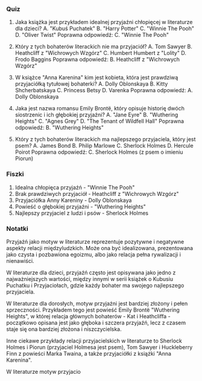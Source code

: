  ### Quiz

1. Jaka książka jest przykładem idealnej przyjaźni chłopięcej w literaturze dla dzieci?
A. "Kubuś Puchatek"
B. "Harry Potter"
C. "Winnie The Pooh"
D. "Oliver Twist"
Poprawna odpowiedź: C. "Winnie The Pooh"

2. Który z tych bohaterów literackich nie ma przyjaciół?
A. Tom Sawyer
B. Heathcliff z "Wichrowych Wzgórz"
C. Humbert Humbert z "Lolity"
D. Frodo Baggins
Poprawna odpowiedź: B. Heathcliff z "Wichrowych Wzgórz"

3. W książce "Anna Karenina" kim jest kobieta, która jest prawdziwą przyjaciółką tytułowej bohaterki?
A. Dolly Oblonskaya
B. Kitty Shcherbatskaya
C. Princess Betsy
D. Varenka
Poprawna odpowiedź: A. Dolly Oblonskaya

4. Jaka jest nazwa romansu Emily Brontë, który opisuje historię dwóch siostrzenic i ich głębokiej przyjaźni?
A. "Jane Eyre"
B. "Wuthering Heights"
C. "Agnes Grey"
D. "The Tenant of Wildfell Hall"
Poprawna odpowiedź: B. "Wuthering Heights"

5. Który z tych bohaterów literackich ma najlepszego przyjaciela, który jest psem?
A. James Bond
B. Philip Marlowe
C. Sherlock Holmes
D. Hercule Poirot
Poprawna odpowiedź: C. Sherlock Holmes (z psem o imieniu Piorun)

### Fiszki

1. Idealna chłopięca przyjaźń - "Winnie The Pooh"
2. Brak prawdziwych przyjaciół - Heathcliff z "Wichrowych Wzgórz"
3. Przyjaciółka Anny Kareniny - Dolly Oblonskaya
4. Powieść o głębokiej przyjaźni - "Wuthering Heights"
5. Najlepszy przyjaciel z ludzi i psów - Sherlock Holmes

### Notatki

Przyjaźń jako motyw w literaturze reprezentuje pozytywne i negatywne aspekty relacji międzyludzkich. Może ona być idealizowana, prezentowana jako czysta i pozbawiona egoizmu, albo jako relacja pełna rywalizacji i nienawiści.

W literaturze dla dzieci, przyjaźń często jest opisywana jako jedno z najważniejszych wartości, między innymi w serii książek o Kubusiu Puchatku i Przyjaciołach, gdzie każdy bohater ma swojego najlepszego przyjaciela.

W literaturze dla dorosłych, motyw przyjaźni jest bardziej złożony i pełen sprzeczności. Przykładem tego jest powieść Emily Brontë "Wuthering Heights", w której relacja głównych bohaterów - Kat i Heathcliffa - początkowo opisana jest jako głęboka i szczera przyjaźń, lecz z czasem staje się ona bardziej złożona i niszczycielska.

Inne ciekawe przykłady relacji przyjacielskich w literaturze to Sherlock Holmes i Piorun (przyjaciel Holmesa jest psem), Tom Sawyer i Huckleberry Finn z powieści Marka Twaina, a także przyjaciółki z książki "Anna Karenina".

W literaturze motyw przyjacio